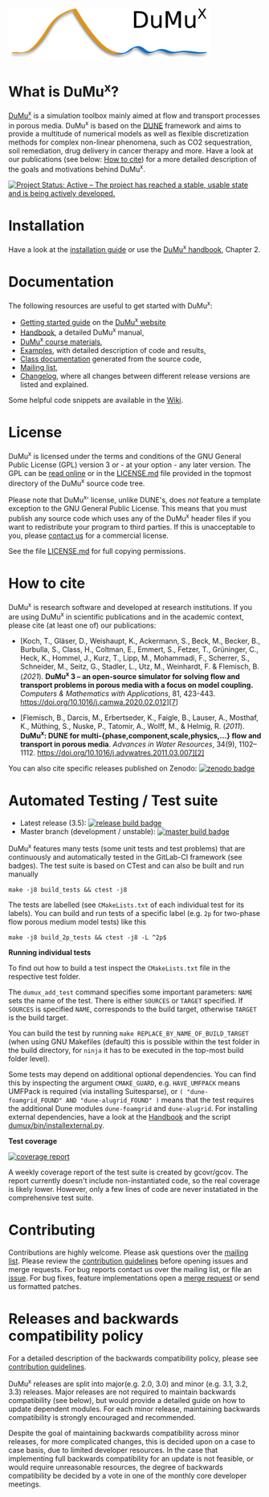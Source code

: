 <img src="doc/logo/dumux_logo_hires_whitebg.png" alt="dumux logo" width="400"/>

What is DuMu<sup>x</sup>?
===============

[DuMu<sup>x</sup>][0] is a simulation toolbox mainly aimed at flow and transport
processes in porous media. DuMu<sup>x</sup> is based on the [DUNE][1]
framework and aims to provide a multitude of numerical models as well
as flexible discretization methods for complex non-linear phenomena,
such as CO2 sequestration, soil remediation, drug delivery in cancer
therapy and more. Have a look at our publications
(see below: [How to cite](#how-to-cite))
for a more detailed description of the goals and motivations behind DuMu<sup>x</sup>.

[![Project Status: Active – The project has reached a stable, usable state and is being actively developed.](https://www.repostatus.org/badges/latest/active.svg)](https://www.repostatus.org/#active)


Installation
===============

Have a look at the [installation guide][3] or use the [DuMu<sup>x</sup> handbook][4],
Chapter 2.

Documentation
==============

The following resources are useful to get started with DuMu<sup>x</sup>:

* [Getting started guide](https://dumux.org/gettingstarted/) on the [DuMu<sup>x</sup> website](https://dumux.org/)
* [Handbook](https://dumux.org/docs/handbook/master/dumux-handbook.pdf), a detailed DuMu<sup>x</sup> manual,
* [DuMu<sup>x</sup> course materials](https://git.iws.uni-stuttgart.de/dumux-repositories/dumux-course/tree/master),
* [Examples](https://git.iws.uni-stuttgart.de/dumux-repositories/dumux/tree/master/examples), with detailed description of code and results,
* [Class documentation](https://dumux.org/docs/doxygen/master/) generated from the source code,
* [Mailing list](https://listserv.uni-stuttgart.de/mailman/listinfo/dumux),
* [Changelog](https://git.iws.uni-stuttgart.de/dumux-repositories/dumux/blob/master/CHANGELOG.md), where all changes between different release versions are listed and explained.

Some helpful code snippets are available in the [Wiki](https://git.iws.uni-stuttgart.de/dumux-repositories/dumux/wikis/home).

License
========

DuMu<sup>x</sup> is licensed under the terms and conditions of the GNU General
Public License (GPL) version 3 or - at your option - any later
version. The GPL can be [read online][5] or in the [LICENSE.md](LICENSE.md) file
provided in the topmost directory of the DuMu<sup>x</sup> source code tree.

Please note that DuMu<sup>x</sup>' license, unlike DUNE's, does *not* feature a
template exception to the GNU General Public License. This means that
you must publish any source code which uses any of the DuMu<sup>x</sup> header
files if you want to redistribute your program to third parties. If
this is unacceptable to you, please [contact us][6] for a commercial
license.

See the file [LICENSE.md](LICENSE.md) for full copying permissions.

How to cite
============

DuMu<sup>x</sup> is research software and developed at research institutions.
If you are using DuMu<sup>x</sup> in scientific publications and in
the academic context, please cite (at least one of)
our publications:

* [Koch, T., Gläser, D., Weishaupt, K., Ackermann, S., Beck, M., Becker, B.,
  Burbulla, S., Class, H., Coltman, E., Emmert, S., Fetzer, T., Grüninger, C.,
  Heck, K., Hommel, J., Kurz, T., Lipp, M., Mohammadi, F., Scherrer, S.,
  Schneider, M., Seitz, G., Stadler, L., Utz, M., Weinhardt, F.
  & Flemisch, B. (_2021_). __DuMu<sup>x</sup> 3 – an open-source simulator for solving flow
  and transport problems in porous media with a focus on model coupling.__
  _Computers & Mathematics with Applications_, 81, 423-443.
  https://doi.org/10.1016/j.camwa.2020.02.012][7]

* [Flemisch, B., Darcis, M., Erbertseder, K., Faigle, B., Lauser, A.,
  Mosthaf, K., Müthing, S., Nuske, P., Tatomir, A., Wolff, M.,
  & Helmig, R. (_2011_). __DuMu<sup>x</sup>: DUNE for multi-{phase,component,scale,physics,…}
  flow and transport in porous media__.
  _Advances in Water Resources_, 34(9), 1102–1112.
  https://doi.org/10.1016/j.advwatres.2011.03.007][2]

You can also cite specific releases published on Zenodo:
[![zenodo badge](https://zenodo.org/badge/DOI/10.5281/zenodo.2479594.svg)](https://doi.org/10.5281/zenodo.2479594)



Automated Testing / Test suite
===============================
* Latest release (3.5): [![release build badge](https://git.iws.uni-stuttgart.de/dumux-repositories/dumux/badges/releases/3.5/pipeline.svg)](https://git.iws.uni-stuttgart.de/dumux-repositories/dumux/-/pipelines?page=1&scope=all&ref=releases/3.5)
* Master branch (development / unstable): [![master build badge](https://git.iws.uni-stuttgart.de/dumux-repositories/dumux/badges/master/pipeline.svg)](https://git.iws.uni-stuttgart.de/dumux-repositories/dumux/-/pipelines?page=1&scope=all&ref=master)


DuMu<sup>x</sup> features many tests (some unit tests and test problems) that
are continuously and automatically tested in the GitLab-CI framework (see badges).
The test suite is based on CTest and can also be built and run manually
```
make -j8 build_tests && ctest -j8
```
The tests are labelled (see `CMakeLists.txt` of each individual test for its labels).
You can build and run tests of a specific label (e.g. `2p` for two-phase flow porous medium model tests) like this
```
make -j8 build_2p_tests && ctest -j8 -L ^2p$
```

__Running individual tests__

To find out how to build a test inspect the `CMakeLists.txt` file in the respective test folder. 

The `dumux_add_test`
command specifies some important parameters: `NAME` sets the name of the test. There is either `SOURCES` or `TARGET`
specified. If `SOURCES` is specified `NAME`, corresponds to the build target, otherwise `TARGET` is the build target.

You can build the test by running `make REPLACE_BY_NAME_OF_BUILD_TARGET` (when using GNU Makefiles (default) this is possible
within the test folder in the build directory, for `ninja` it has to be executed in the top-most build folder level).

Some tests may depend on additional optional dependencies. You can find this by inspecting the argument `CMAKE_GUARD`,
e.g. `HAVE_UMFPACK` means UMFPack is required (via installing Suitesparse), or `( "dune-foamgrid_FOUND" AND "dune-alugrid_FOUND" )`
means that the test requires the additional Dune modules `dune-foamgrid` and `dune-alugrid`. For installing
external dependencies, have a look at the [Handbook](https://dumux.org/docs/handbook/master/dumux-handbook.pdf)
and the script [dumux/bin/installexternal.py](https://git.iws.uni-stuttgart.de/dumux-repositories/dumux/-/blob/master/bin/installexternal.py).

__Test coverage__

[![coverage report](https://git.iws.uni-stuttgart.de/dumux-repositories/dumux-coverage/badges/master/coverage.svg)](https://pages.iws.uni-stuttgart.de/dumux-repositories/dumux-coverage/)

A weekly coverage report of the test suite is created by gcovr/gcov. The report
currently doesn't include non-instantiated code, so the real coverage is likely lower. However,
only a few lines of code are never instatiated in the comprehensive test suite.


Contributing
=============

Contributions are highly welcome. Please ask questions over the [mailing list](mailto:dumux@listserv.uni-stuttgart.de).
Please review the [contribution guidelines](https://git.iws.uni-stuttgart.de/dumux-repositories/dumux/blob/master/CONTRIBUTING.md)
before opening issues and merge requests. For bug reports contact us
over the mailing list, or file an [issue](https://git.iws.uni-stuttgart.de/dumux-repositories/dumux/issues). For bug fixes,
feature implementations open a [merge request](https://git.iws.uni-stuttgart.de/dumux-repositories/dumux/merge_requests)
or send us formatted patches.

Releases and backwards compatibility policy
============================================

For a detailed description of the backwards compatibility policy,
please see [contribution guidelines](https://git.iws.uni-stuttgart.de/dumux-repositories/dumux/blob/master/CONTRIBUTING.md).

DuMu<sup>x</sup> releases are split into major(e.g. 2.0, 3.0) and minor (e.g. 3.1, 3.2, 3.3) releases.
Major releases are not required to maintain backwards compatibility (see below),
but would provide a detailed guide on how to update dependent modules.
For each minor release, maintaining backwards compatibility is strongly encouraged and recommended.

Despite the goal of maintaining backwards compatibility across minor releases,
for more complicated changes, this is decided upon on a case to case basis, due to limited developer resources.
In the case that implementing full backwards compatibility for an update is not feasible, or would require unreasonable resources,
the degree of backwards compatibility be decided by a vote in one of the monthly core developer meetings.

[0]: https://dumux.org
[1]: https://dune-project.org/
[2]: https://dumux.org/documents/dumux_awrpaper.pdf
[3]: https://dumux.org/installation
[4]: https://dumux.org/docs/handbook/master/dumux-handbook.pdf
[5]: https://www.gnu.org/licenses/gpl-3.0.en.html
[6]: https://www.iws.uni-stuttgart.de/en/lh2/
[7]: https://doi.org/10.1016/j.camwa.2020.02.012
